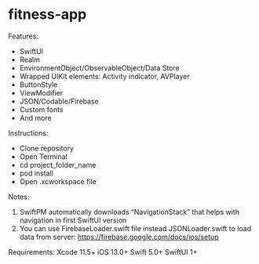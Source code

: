 # fitness-app

Features:
- SwiftUI
- Realm
- EnvironmentObject/ObservableObject/Data Store
- Wrapped UIKit elements: Activity indicator, AVPlayer
- ButtonStyle
- ViewModifier
- JSON/Codable/Firebase
- Custom fonts
- And more

Instructions:
- Clone repository
- Open Terminal
- cd project_folder_name 
- pod install
- Open .xcworkspace file

Notes: 
1. SwiftPM automatically downloads “NavigationStack” that helps with navigation in first SwiftUI version
2. You can use FirebaseLoader.swift file instead JSONLoader.swift to load data from server: https://firebase.google.com/docs/ios/setup

Requirements: 
Xcode 11.5+
iOS 13.0+
Swift 5.0+
SwiftUI 1+
